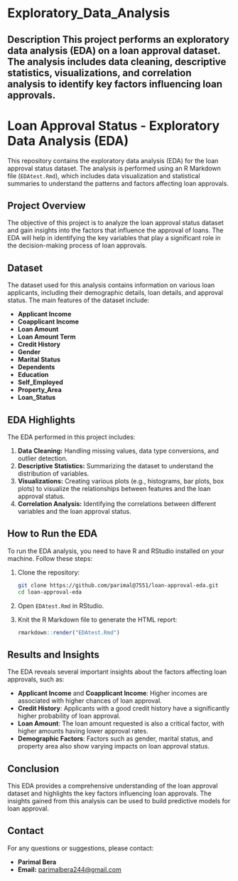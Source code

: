 # Exploratory_Data_Analysis
## Description  This project performs an exploratory data analysis (EDA) on a loan approval dataset. The analysis includes data cleaning, descriptive statistics, visualizations, and correlation analysis to identify key factors influencing loan approvals. 
# Loan Approval Status - Exploratory Data Analysis (EDA)

This repository contains the exploratory data analysis (EDA) for the loan approval status dataset. The analysis is performed using an R Markdown file (`EDAtest.Rmd`), which includes data visualization and statistical summaries to understand the patterns and factors affecting loan approvals.

## Project Overview

The objective of this project is to analyze the loan approval status dataset and gain insights into the factors that influence the approval of loans. The EDA will help in identifying the key variables that play a significant role in the decision-making process of loan approvals.

## Dataset

The dataset used for this analysis contains information on various loan applicants, including their demographic details, loan details, and approval status. The main features of the dataset include:

- **Applicant Income**
- **Coapplicant Income**
- **Loan Amount**
- **Loan Amount Term**
- **Credit History**
- **Gender**
- **Marital Status**
- **Dependents**
- **Education**
- **Self_Employed**
- **Property_Area**
- **Loan_Status**

## EDA Highlights

The EDA performed in this project includes:

1. **Data Cleaning:** Handling missing values, data type conversions, and outlier detection.
2. **Descriptive Statistics:** Summarizing the dataset to understand the distribution of variables.
3. **Visualizations:** Creating various plots (e.g., histograms, bar plots, box plots) to visualize the relationships between features and the loan approval status.
4. **Correlation Analysis:** Identifying the correlations between different variables and the loan approval status.

## How to Run the EDA

To run the EDA analysis, you need to have R and RStudio installed on your machine. Follow these steps:

1. Clone the repository:
    ```bash
    git clone https://github.com/parimal@7551/loan-approval-eda.git
    cd loan-approval-eda
    ```

2. Open `EDAtest.Rmd` in RStudio.

3. Knit the R Markdown file to generate the HTML report:
    ```r
    rmarkdown::render("EDAtest.Rmd")
    ```

## Results and Insights

The EDA reveals several important insights about the factors affecting loan approvals, such as:

- **Applicant Income** and **Coapplicant Income**: Higher incomes are associated with higher chances of loan approval.
- **Credit History**: Applicants with a good credit history have a significantly higher probability of loan approval.
- **Loan Amount**: The loan amount requested is also a critical factor, with higher amounts having lower approval rates.
- **Demographic Factors**: Factors such as gender, marital status, and property area also show varying impacts on loan approval status.

## Conclusion

This EDA provides a comprehensive understanding of the loan approval dataset and highlights the key factors influencing loan approvals. The insights gained from this analysis can be used to build predictive models for loan approval.

## Contact

For any questions or suggestions, please contact:

- **Parimal Bera**
- **Email:** parimalbera244@gmail.com

